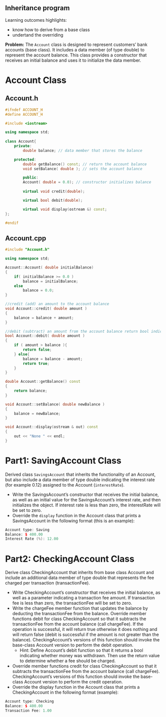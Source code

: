 ## Inheritance program

Learning outcomes highlights: 
- know how to derive from a base class
- undertand the overriding 

**Problem:** The <code>Account</code> class is designed to represent customers’ bank accounts (base class). It includes a data member (of type double) to represent the account balance. This class provides a constructor that receives an initial balance and uses it to initialize the data member. 

# Account Class
## Account.h 
```C++
#ifndef ACCOUNT_H
#define ACCOUNT_H

#include <iostream>

using namespace std;
   
class Account{
	private:
		double balance; // data member that stores the balance

	protected:
		double getBalance() const; // return the account balance
		void setBalance( double ); // sets the account balance

		public:
		Account( double = 0.0); // constructor initializes balance
	
		virtual void credit(double);

		virtual bool debit(double);

		virtual void display(ostream &) const; 					
};

#endif
```
## Account.cpp 
```C++
#include "Account.h"

using namespace std;

Account::Account( double initialBalance)
{
	if( initialBalance >= 0.0 )
		balance = initialBalance;
	else 
		balance = 0.0;
}	

//credit (add) an amount to the account balance
void Account::credit( double amount )
{
	balance = balance + amount; 
} 

//debit (subtract) an amount from the account balance return bool indicating whether money was debited
bool Account::debit( double amount )
{
	if ( amount > balance ){
		return false;
	} else{
		balance = balance - amount;
		return true;
	}
}

double Account::getBalance() const
{
	return balance;
} 

void Account::setBalance( double newBalance )
{
	balance = newBalance;
} 

void Account::display(ostream & out) const
{
	out << "None " << endl;
} 					
```
# Part1: SavingAccount Class
Derived class <code>SavingsAccount</code> that inherits the functionality of an Account, but also include a data member of type double indicating the interest rate (for example 0.12) assigned to the Account (<code>interestRate</code>). 
* Write the SavingsAccount’s constructor that receives the initial balance, as well as an initial value for the SavingsAccount’s interest rate, and then initializes the object. If interest rate is less than zero, the interestRate will be set to zero. 
* Override the <code>display</code> function in the Account class that prints a SavingsAccount in the following format (this is an example):
```C++
Account type: Saving
Balance: $ 400.00
Interest Rate (%): 12.00
```
# Part2: CheckingAccount Class
Derive class CheckingAccount that inherits from base class Account and include an additional data member of type double that represents the fee charged per transaction (transactionFee). 
* Write CheckingAccount’s constructor that receives the initial balance, as well as a parameter indicating a transaction fee amount. If transaction fee is less than zero, the transactionFee will be set to zero. 
* Write the chargeFee member function that updates the balance by deducting the transactionFee from the balance. 
Override member functions debit for class CheckingAccount so that it subtracts the transactionFee from the account balance (call chargeFee). If the operation is successful, it will return true otherwise it does nothing and will return false (debit is successful if the amount is not greater than the balance). CheckingAccount’s versions of this function should invoke the base-class Account version to perform the debit operation.
  * Hint: Define Account’s debit function so that it returns a bool indicating whether money was withdrawn. Then use the return value to determine whether a fee should be charged.
* Override member functions credit for class CheckingAccount so that it subtracts the transactionFee from the account balance (call chargeFee). CheckingAccount’s versions of this function should invoke the base-class Account version to perform the credit operation. 
* Override the display function in the Account class that prints a CheckingAccount in the following format (example):
```C++
Account type: Checking
Balance: $ 400.00
Transaction Fee: 1.00
```
